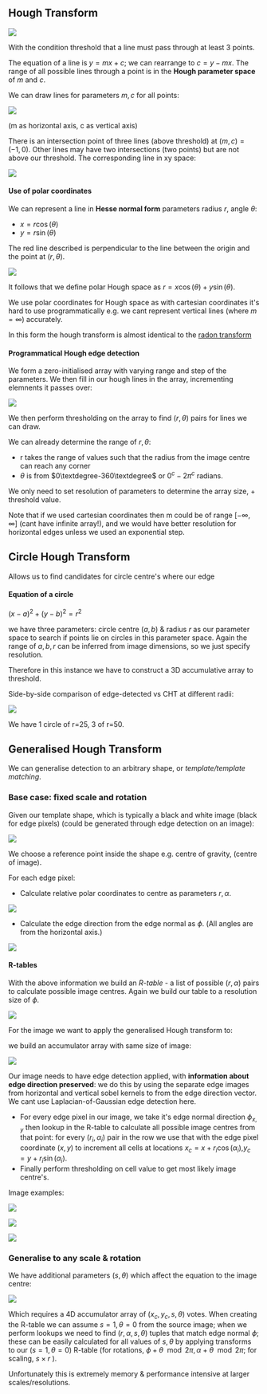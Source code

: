 ## Hough Transform

![](misc/Pasted%20image%2020240321132038.png)

With the condition threshold that a line must pass through at least 3 points.

The equation of a line is $y=mx+c$; we can rearrange to $c=y-mx$. The range of all possible lines through a point is in the **Hough parameter space** of $m$ and $c$.

We can draw lines for parameters $m,c$ for all points:

![](misc/Pasted%20image%2020240321132354.png)

(m as horizontal axis, c as vertical axis)

There is an intersection point of three lines (above threshold) at $(m,c)=(-1,0)$.  Other lines may have two intersections (two points) but are not above our threshold.
The corresponding line in xy space:

![](misc/Pasted%20image%2020240321132533.png)

#### Use of polar coordinates

We can represent a line in **Hesse normal form** parameters radius $r$, angle $\theta$:
- $x = r\cos(\theta)$
- $y = r\sin(\theta)$ 

The red line described is perpendicular to the line between the origin and the point at $(r,\theta)$.

![](misc/Pasted%20image%2020240321134018.png)

It follows that we define polar Hough space as $r = x \cos(\theta) + y\sin(\theta)$.

We use polar coordinates for Hough space as with cartesian coordinates it's hard to use programmatically e.g. we cant represent vertical lines (where $m=\infty$) accurately.

In this form the hough transform is almost identical to the [radon transform](https://en.wikipedia.org/wiki/Radon_transform)
#### Programmatical Hough edge detection

We form a zero-initialised array with varying range and step of the parameters. We then fill in our hough lines in the array, incrementing elemnents it passes over:

![](misc/Pasted%20image%2020240321133302.png)

We then perform thresholding on the array to find $(r,\theta)$ pairs for lines we can draw.

We can already determine the range of $r,\theta$:
- r takes the range of values such that the radius from the image centre can reach any corner
- $\theta$ is from $0\textdegree-360\textdegree$  or $0^c-2\pi^c$ radians.

We only need to set resolution of parameters to determine the array size, + threshold value.

Note that if we used cartesian coordinates then m could be of range $[-\infty,\infty]$ (cant have infinite array!), and we would have better resolution for horizontal edges unless we used an exponential step.

## Circle Hough Transform

Allows us to find candidates for circle centre's where our edge 

#### Equation of a circle

$(x-a)^2+(y-b)^2 = r^2$

we have three parameters: circle centre $(a,b)$ & radius $r$ as our parameter space to search if points lie on circles in this parameter space. Again the range of $a,b,r$ can be inferred from image dimensions, so we just specify resolution.

Therefore in this instance we have to construct a 3D accumulative array to threshold.

Side-by-side comparison of edge-detected vs CHT at different radii:

![](misc/Pasted%20image%2020240321153555.png)

We have 1 circle of r=25, 3 of r=50.

## Generalised Hough Transform

We can generalise detection to an arbitrary shape, or *template/template matching*. 


### Base case: fixed scale and rotation

Given our template shape, which is typically a black and white image (black for edge pixels) (could be generated through edge detection on an image):

![](misc/Pasted%20image%2020240321154207.png)

We choose a reference point inside the shape e.g. centre of gravity, (centre of image).

For each edge pixel:
- Calculate relative polar coordinates to centre as parameters $r,\alpha$.

![](misc/Pasted%20image%2020240321154758.png)

- Calculate the edge direction from the edge normal as $\phi$. (All angles are from the horizontal axis.)    

![](misc/Pasted%20image%2020240321154919.png)

#### R-tables

With the above information we build an *R-table* - a list of possible $(r,\alpha)$ pairs to calculate possible image centres. Again we build our table to a resolution size of $\phi$.

![](misc/Pasted%20image%2020240321155541.png)

For the image we want to apply the generalised Hough transform to:

we build an accumulator array with same size of image:

![](misc/Pasted%20image%2020240321155648.png)


Our image needs to have edge detection applied, with **information about edge direction preserved**: we do this by using the separate edge images from horizontal and vertical sobel kernels to from the edge direction vector. We cant use Laplacian-of-Gaussian edge detection here.

- For every edge pixel in our image, we take it's edge normal direction $\phi_{x,y}$ then lookup in the R-table to calculate all possible image centres from that point: for every $(r_i,\alpha_i)$ pair in the row we use that with the edge pixel coordinate $(x,y)$ to increment all cells at locations $x_c = x + r_i\cos(\alpha_i)$,$y_c = y + r_i\sin(\alpha_i)$.
- Finally perform thresholding on cell value to get most likely image centre's.

Image examples:

![](misc/Pasted%20image%2020240321160447.png)

![](misc/Pasted%20image%2020240321160454.png)

![](misc/Pasted%20image%2020240321160500.png)

### Generalise to any scale & rotation

We have additional parameters $(s,\theta)$ which affect the equation to the image centre:

![](misc/Pasted%20image%2020240321160600.png)

Which requires a 4D accumulator array of $(x_c,y_c,s,\theta)$ votes. When creating the R-table we can assume $s=1, \theta=0$ from the source image; when we perform lookups we need to find $(r,\alpha,s,\theta)$ tuples that match edge normal $\phi$; these can be easily calculated for all values of $s,\theta$ by applying transforms to our $(s=1,\theta=0)$ R-table (for rotations, $\phi + \theta\mod 2\pi,\alpha+\theta\mod 2\pi$; for scaling, $s\times r$ ).  

Unfortunately this is extremely memory & performance intensive at larger scales/resolutions.

